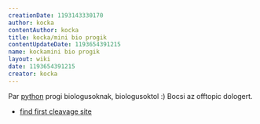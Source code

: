 ```yaml
---
creationDate: 1193143330170 
author: kocka 
contentAuthor: kocka 
title: kocka/mini bio progik 
contentUpdateDate: 1193654391215 
name: kockamini bio progik 
layout: wiki 
date: 1193654391215 
creator: kocka 
---
```

Par [python](../python.html) progi biologusoknak, biologusoktol :) Bocsi az offtopic dologert.

*   [find first cleavage site](http://jhacks.anzix.net/space/kocka/mini+bio+progik/first_cleavage_site.py)
